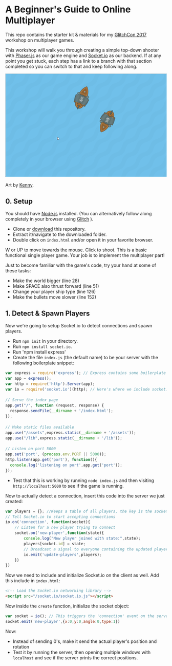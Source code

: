 # A Beginner's Guide to Online Multiplayer

This repo contains the starter kit & materials for my [GlitchCon 2017](http://www.glitchcon.mn/) workshop on multiplayer games.  

This workshop will walk you through creating a simple top-down shooter with [Phaser.js](http://phaser.io/) as our game engine and [Socket.io](https://socket.io/) as our backend. If at any point you get stuck, each step has a link to a branch with that section completed so you can switch to that and keep following along. 

![Gameplay](misc/gameplay.gif)

Art by [Kenny](https://kenney.nl/assets/pirate-pack).

## 0. Setup 

You should have [Node.js](https://nodejs.org/en/) installed. (You can alternatively follow along completely in your browser using [Glitch](https://glitch.com/) ). 

* Clone or [download](https://github.com/OmarShehata/glitchmultiplayer/archive/master.zip) this repository. 
* Extract it/navigate to the downloaded folder.
* Double click on `index.html` and/or open it in your favorite browser.

W or UP to move towards the mouse. Click to shoot. This is a basic functional single player game.  Your job is to implement the multiplayer part! 

Just to become familiar with the game's code, try your hand at some of these tasks:

* Make the world bigger (line 28)
* Make SPACE also thrust forward (line 51)
* Change your player ship type (line 126)
* Make the bullets move slower (line 152)

## 1. Detect & Spawn Players

Now we're going to setup Socket.io to detect connections and spawn players.

* Run `npm init` in your directory. 
* Run `npm install socket.io`. 
* Run 'npm install express'
* Create the file `index.js` (the default name) to be your server with the following boilerplate snippet:
```javascript
var express = require('express'); // Express contains some boilerplate to for routing and such
var app = express();
var http = require('http').Server(app);
var io = require('socket.io')(http); // Here's where we include socket.io as a node module 

// Serve the index page 
app.get("/", function (request, response) {
  response.sendFile(__dirname + '/index.html');
});

// Make static files available
app.use("/assets",express.static(__dirname + '/assets'));
app.use("/lib",express.static(__dirname + '/lib'));

// Listen on port 5000
app.set('port', (process.env.PORT || 5000));
http.listen(app.get('port'), function(){
  console.log('listening on port',app.get('port'));
});
```
* Test that this is working by running `node index.js` and then visiting `http://localhost:5000` to see if the game is running. 

Now to actually detect a connection, insert this code into the server we just created: 

```javascript
var players = {}; //Keeps a table of all players, the key is the socket id
// Tell Socket.io to start accepting connections
io.on('connection', function(socket){
	// Listen for a new player trying to connect
	socket.on('new-player',function(state){
		console.log("New player joined with state:",state);
		players[socket.id] = state;
		// Broadcast a signal to everyone containing the updated players list
		io.emit('update-players',players);
	})
})
```

Now we need to include and initialize Socket.io on the client as well. Add this include in `index.html`:

```html
<!-- Load the Socket.io networking library -->
<script src="/socket.io/socket.io.js"></script>
```

Now inside the `create` function, initialize the socket object:

```javascript
var socket = io(); // This triggers the 'connection' event on the server
socket.emit('new-player',{x:0,y:0,angle:0,type:1})
```

Now:

* Instead of sending 0's, make it send the actual player's position and rotation 
* Test it by running the server, then opening multiple windows with `localhost` and see if the server prints the correct positions.

